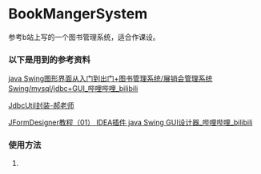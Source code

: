 # BookMangerSystem

参考b站上写的一个图书管理系统，适合作课设。
### 以下是用到的参考资料
[java Swing图形界面从入门到出门+图书管理系统/展销会管理系统Swing/mysql/jdbc+GUI_哔哩哔哩_bilibili](https://www.bilibili.com/video/BV1y741157Wp/?spm_id_from=333.999.0.0&vd_source=60b95e7810f4ef7fd084c7b26c5cbf8d)

[JdbcUtil封装-郝老师](https://www.bilibili.com/video/BV1ZJ411k7en/?spm_id_from=333.999.0.0&vd_source=60b95e7810f4ef7fd084c7b26c5cbf8d)

[JFormDesigner教程（01） IDEA插件 java Swing GUI设计器_哔哩哔哩_bilibili](https://www.bilibili.com/video/BV1iB4y1x74s/?spm_id_from=333.999.0.0&vd_source=60b95e7810f4ef7fd084c7b26c5cbf8d)

### 使用方法
1. 
